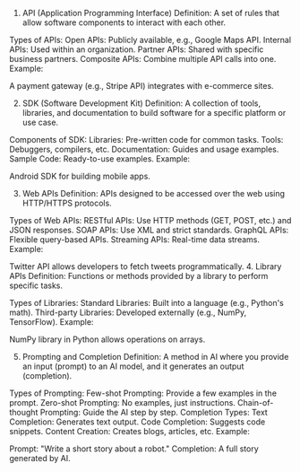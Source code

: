 1. API (Application Programming Interface)
Definition: A set of rules that allow software components to interact with each other.

Types of APIs:
Open APIs: Publicly available, e.g., Google Maps API.
Internal APIs: Used within an organization.
Partner APIs: Shared with specific business partners.
Composite APIs: Combine multiple API calls into one.
Example:

A payment gateway (e.g., Stripe API) integrates with e-commerce sites.

2. SDK (Software Development Kit)
Definition: A collection of tools, libraries, and documentation to build software for a specific platform or use case.

Components of SDK:
Libraries: Pre-written code for common tasks.
Tools: Debuggers, compilers, etc.
Documentation: Guides and usage examples.
Sample Code: Ready-to-use examples.
Example:

Android SDK for building mobile apps.


3. Web APIs
Definition: APIs designed to be accessed over the web using HTTP/HTTPS protocols.

Types of Web APIs:
RESTful APIs: Use HTTP methods (GET, POST, etc.) and JSON responses.
SOAP APIs: Use XML and strict standards.
GraphQL APIs: Flexible query-based APIs.
Streaming APIs: Real-time data streams.
Example:

Twitter API allows developers to fetch tweets programmatically.
4. Library APIs
Definition: Functions or methods provided by a library to perform specific tasks.

Types of Libraries:
Standard Libraries: Built into a language (e.g., Python's math).
Third-party Libraries: Developed externally (e.g., NumPy, TensorFlow).
Example:

NumPy library in Python allows operations on arrays.

5. Prompting and Completion
Definition: A method in AI where you provide an input (prompt) to an AI model, and it generates an output (completion).

Types of Prompting:
Few-shot Prompting: Provide a few examples in the prompt.
Zero-shot Prompting: No examples, just instructions.
Chain-of-thought Prompting: Guide the AI step by step.
Completion Types:
Text Completion: Generates text output.
Code Completion: Suggests code snippets.
Content Creation: Creates blogs, articles, etc.
Example:

Prompt: "Write a short story about a robot." Completion: A full story generated by AI.
